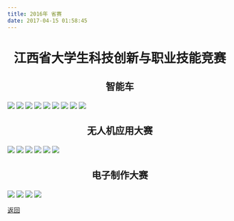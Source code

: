 ```yaml
---
title: 2016年 省赛
date: 2017-04-15 01:58:45
---
```

# <p align="center">江西省大学生科技创新与职业技能竞赛<p>

## <p align="center">智能车<p> 

![](http://og9nrsw1n.bkt.clouddn.com/%E6%99%BA%E8%83%BD%E8%BD%A62016%202017-03-29%20%282%29_69.jpg)
![](http://og9nrsw1n.bkt.clouddn.com/%E6%99%BA%E8%83%BD%E8%BD%A62016%202017-03-29%20%282%29_72.jpg)
![](http://og9nrsw1n.bkt.clouddn.com/%E6%99%BA%E8%83%BD%E8%BD%A62016%202017-03-29%20%282%29_78.jpg)
![](http://og9nrsw1n.bkt.clouddn.com/%E6%99%BA%E8%83%BD%E8%BD%A62016%202017-03-29%20%282%29_75.jpg)
![](http://og9nrsw1n.bkt.clouddn.com/%E6%99%BA%E8%83%BD%E8%BD%A62016%202017-03-29%20%282%29_81.jpg)
![](http://og9nrsw1n.bkt.clouddn.com/%E6%99%BA%E8%83%BD%E8%BD%A62016%202017-04-05%20%2815%29_1.jpg)
![](http://og9nrsw1n.bkt.clouddn.com/%E6%99%BA%E8%83%BD%E8%BD%A62016%202017-04-05%20%2815%29_2.jpg)
![](http://og9nrsw1n.bkt.clouddn.com/%E6%99%BA%E8%83%BD%E8%BD%A62016%202017-04-05%20%2815%29_3.jpg)
![](http://og9nrsw1n.bkt.clouddn.com/%E6%99%BA%E8%83%BD%E8%BD%A62016%202017-04-05%20%2816%29_53.jpg)

## <p align="center">无人机应用大赛<p>

![](http://og9nrsw1n.bkt.clouddn.com/%E6%99%BA%E8%83%BD%E8%BD%A62016%202017-04-05%20%288%29_1.jpg)
![](http://og9nrsw1n.bkt.clouddn.com/%E6%99%BA%E8%83%BD%E8%BD%A62016%202017-04-05%20%288%29_2.jpg)
![](http://og9nrsw1n.bkt.clouddn.com/%E6%99%BA%E8%83%BD%E8%BD%A62016%202017-04-05%20%288%29_3.jpg)
![](http://og9nrsw1n.bkt.clouddn.com/%E6%99%BA%E8%83%BD%E8%BD%A62016%202017-04-05%20%288%29_4.jpg)
![](http://og9nrsw1n.bkt.clouddn.com/%E6%99%BA%E8%83%BD%E8%BD%A62016%202017-04-05%20%289%29_1.jpg)
![](http://og9nrsw1n.bkt.clouddn.com/%E6%99%BA%E8%83%BD%E8%BD%A62016%202017-04-05%20%289%29_2.jpg)

## <p align="center"> 电子制作大赛<p>
 
![](http://og9nrsw1n.bkt.clouddn.com/%E7%94%B5%E5%AD%90%E5%88%B6%E4%BD%9C%E5%A4%A7%E8%B5%9B20161.jpg)
![](http://og9nrsw1n.bkt.clouddn.com/%E7%94%B5%E5%AD%90%E5%88%B6%E4%BD%9C%E5%A4%A7%E8%B5%9B20162.jpg)
![](http://og9nrsw1n.bkt.clouddn.com/%E7%94%B5%E5%AD%90%E5%88%B6%E4%BD%9C%E5%A4%A7%E8%B5%9B20163.jpg)
![](http://og9nrsw1n.bkt.clouddn.com/%E7%94%B5%E5%AD%90%E5%88%B6%E4%BD%9C%E5%A4%A7%E8%B5%9B20164.jpg)


[返回](/bst/)
